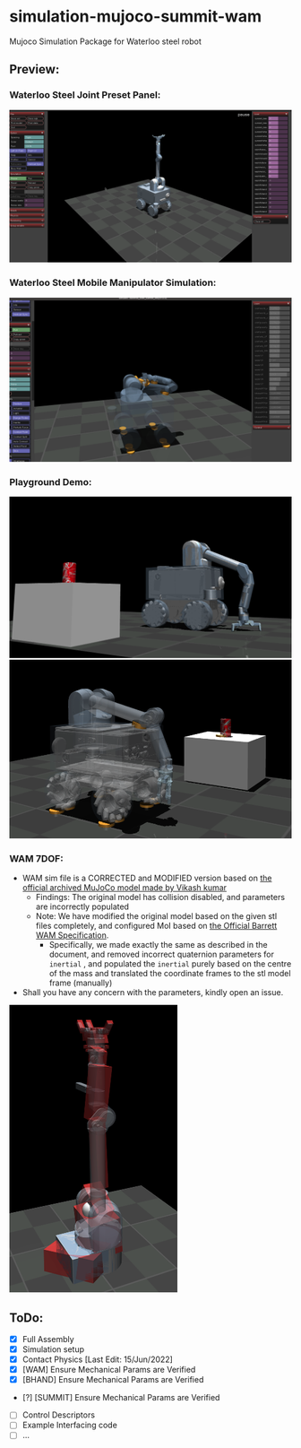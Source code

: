 # simulation-mujoco-summit-wam
Mujoco Simulation Package for Waterloo steel robot

## Preview:
### Waterloo Steel Joint Preset Panel:
<img src="./documentation/waterloo_steel_complete.png" alt="waterloo_steel" width="600"/>

### Waterloo Steel Mobile Manipulator Simulation:
<img src="./documentation/contact_physics_summit_wam_bhand.png" alt="waterloo_steel" width="600"/>

### Playground Demo:
<img src="./documentation/playground_mobile.png" alt="waterloo_steel" width="600"/>
<img src="./documentation/contact_physics_playground.png" alt="waterloo_steel" width="600"/>

### WAM 7DOF:
- WAM sim file is a CORRECTED and MODIFIED version based on [the official archived MuJoCo model made by Vikash kumar](https://roboti.us/forum/index.php?resources/wam-and-barrett-hand.20/)
    - Findings: The original model has collision disabled, and parameters are incorrectly populated
    - Note: We have modified the original model based on the given stl files completely, and configured MoI based on [the Official Barrett WAM Specification](https://web.barrett.com/support/WAM_Documentation/WAM_InertialSpecifications_AC-02.pdf). 
        - Specifically, we made exactly the same as described in the document, and removed incorrect quaternion parameters for `inertial` , and populated the `inertial` purely based on the centre of the mass and translated the coordinate frames to the stl model frame (manually)
- Shall you have any concern with the parameters, kindly open an issue.
<img src="./documentation/MoI.png" alt="wam MoI" width="300"/>

## ToDo:
- [x] Full Assembly
- [x] Simulation setup
- [x] Contact Physics [Last Edit: 15/Jun/2022]
- [x] [WAM] Ensure Mechanical Params are Verified
- [x] [BHAND] Ensure Mechanical Params are Verified
- [?] [SUMMIT] Ensure Mechanical Params are Verified
- [ ] Control Descriptors
- [ ] Example Interfacing code
- [ ] ...